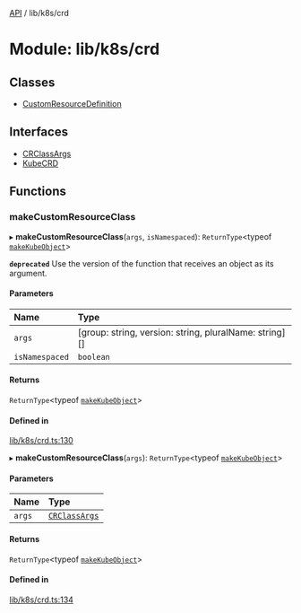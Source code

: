 [API](../API.md) / lib/k8s/crd

# Module: lib/k8s/crd

## Classes

- [CustomResourceDefinition](../classes/lib_k8s_crd.CustomResourceDefinition.md)

## Interfaces

- [CRClassArgs](../interfaces/lib_k8s_crd.CRClassArgs.md)
- [KubeCRD](../interfaces/lib_k8s_crd.KubeCRD.md)

## Functions

### makeCustomResourceClass

▸ **makeCustomResourceClass**(`args`, `isNamespaced`): `ReturnType`<typeof [`makeKubeObject`](lib_k8s_cluster.md#makekubeobject)\>

**`deprecated`** Use the version of the function that receives an object as its argument.

#### Parameters

| Name | Type |
| :------ | :------ |
| `args` | [group: string, version: string, pluralName: string][] |
| `isNamespaced` | `boolean` |

#### Returns

`ReturnType`<typeof [`makeKubeObject`](lib_k8s_cluster.md#makekubeobject)\>

#### Defined in

[lib/k8s/crd.ts:130](https://github.com/kubernetes-sigs/headlamp/blob/072d2509b/frontend/src/lib/k8s/crd.ts#L130)

▸ **makeCustomResourceClass**(`args`): `ReturnType`<typeof [`makeKubeObject`](lib_k8s_cluster.md#makekubeobject)\>

#### Parameters

| Name | Type |
| :------ | :------ |
| `args` | [`CRClassArgs`](../interfaces/lib_k8s_crd.CRClassArgs.md) |

#### Returns

`ReturnType`<typeof [`makeKubeObject`](lib_k8s_cluster.md#makekubeobject)\>

#### Defined in

[lib/k8s/crd.ts:134](https://github.com/kubernetes-sigs/headlamp/blob/072d2509b/frontend/src/lib/k8s/crd.ts#L134)

